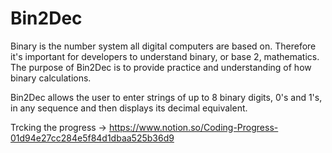 # Bin2Dec

Binary is the number system all digital computers are based on. Therefore it's important for developers to understand binary, or base 2, mathematics. The purpose of Bin2Dec is to provide practice and understanding of how binary calculations.

Bin2Dec allows the user to enter strings of up to 8 binary digits, 0's and 1's, in any sequence and then displays its decimal equivalent.

Trcking the progress -> https://www.notion.so/Coding-Progress-01d94e27cc284e5f84d1dbaa525b36d9
 
